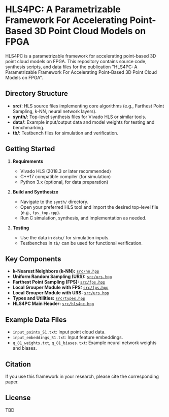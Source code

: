 # HLS4PC: A Parametrizable Framework For Accelerating Point-Based 3D Point Cloud Models on FPGA

HLS4PC is a parametrizable framework for accelerating point-based 3D point cloud models on FPGA. This repository contains source code, synthesis scripts, and data files for the publication "HLS4PC: A Parametrizable Framework For Accelerating Point-Based 3D Point Cloud Models on FPGA".

## Directory Structure

- **src/**: HLS source files implementing core algorithms (e.g., Farthest Point Sampling, k-NN, neural network layers).
- **synth/**: Top-level synthesis files for Vivado HLS or similar tools.
- **data/**: Example input/output data and model weights for testing and benchmarking.
- **tb/**: Testbench files for simulation and verification.

## Getting Started

1. **Requirements**
   - Vivado HLS (2018.3 or later recommended)
   - C++17 compatible compiler (for simulation)
   - Python 3.x (optional, for data preparation)

2. **Build and Synthesize**
   - Navigate to the `synth/` directory.
   - Open your preferred HLS tool and import the desired top-level file (e.g., `fps_top.cpp`).
   - Run C simulation, synthesis, and implementation as needed.

3. **Testing**
   - Use the data in `data/` for simulation inputs.
   - Testbenches in `tb/` can be used for functional verification.

## Key Components

- **k-Nearest Neighbors (k-NN):** [`src/nn.hpp`](src/nn.hpp)
- **Uniform Random Sampling (URS):** [`src/urs.hpp`](src/urs.hpp)
- **Farthest Point Sampling (FPS):** [`src/fps.hpp`](src/fps.hpp)
- **Local Grouper Module with FPS:** [`src/fps.hpp`](src/fps.hpp)
- **Local Grouper Module with URS:** [`src/urs.hpp`](src/urs.hpp)
- **Types and Utilities:** [`src/types.hpp`](src/types.hpp)
- **HLS4PC Main Header:** [`src/hls4pc.hpp`](src/hls4pc.hpp)

## Example Data Files

- `input_points_S1.txt`: Input point cloud data.
- `input_embeddings_S1.txt`: Input feature embeddings.
- `q_81_weights.txt`, `q_81_biases.txt`: Example neural network weights and biases.

## Citation

If you use this framework in your research, please cite the corresponding paper.

## License

TBD